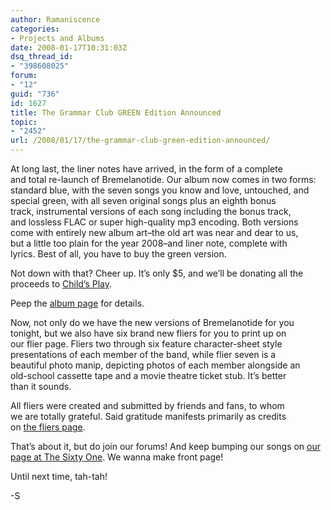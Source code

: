 ```yaml
---
author: Ramaniscence
categories:
- Projects and Albums
date: 2008-01-17T10:31:03Z
dsq_thread_id:
- "398608025"
forum:
- "12"
guid: "736"
id: 1627
title: The Grammar Club GREEN Edition Announced
topic:
- "2452"
url: /2008/01/17/the-grammar-club-green-edition-announced/
---
```


<div class="quoted-text">
  At long last, the liner notes have arrived, in the form of a complete<br /> and total re-launch of Bremelanotide. Our album now comes in two forms:<br /> standard blue, with the seven songs you know and love, untouched, and<br /> special green, with all seven original songs plus an eighth bonus<br /> track, instrumental versions of each song including the bonus track,<br /> and lossless FLAC or super high-quality mp3 encoding. Both versions<br /> come with entirely new album art&ndash;the old art was near and dear to us,<br /> but a little too plain for the year 2008&ndash;and liner note, complete with<br /> lyrics. Best of all, you have to buy the green version.
</div>

<div class="quoted-text">
  <p>
    Not down with that? Cheer up. It&rsquo;s only $5, and we&rsquo;ll be donating all the proceeds to <a target="_blank" title="Fruitfucker for the chillinz lolz" href="http://www.childsplaycharity.org/">Child&rsquo;s Play</a>.
  </p>
  
  <p>
    Peep the <a href="http://thegrammarclub.com/?page_id=22">album page</a> for details.
  </p>
  
  <p>
    Now, not only do we have the new versions of Bremelanotide for you<br /> tonight, but we also have six brand new fliers for you to print up on<br /> our flier page. Fliers two through six feature character-sheet style<br /> presentations of each member of the band, while flier seven is a<br /> beautiful photo manip, depicting photos of each member alongside an<br /> old-school cassette tape and a movie theatre ticket stub. It&rsquo;s better<br /> than it sounds.
  </p>
  
  <p>
    All fliers were created and submitted by friends and fans, to whom<br /> we are totally grateful. Said gratitude manifests primarily as credits<br /> on <a href="http://thegrammarclub.com/?page_id=36">the fliers page</a>.
  </p>
  
  <p>
    That&rsquo;s about it, but do join our forums! And keep bumping our songs on <a target="_blank" href="http://thesixtyone.com/TheGrammarClub">our page at The Sixty One</a>. We wanna make front page!
  </p>
  
  <p>
    Until next time, tah-tah!
  </p>
  
  <p>
    -S
  </p>
</div>